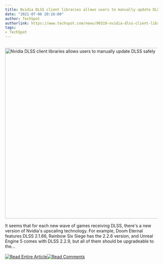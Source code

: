 ```yaml
---
title: Nvidia DLSS client libraries allows users to manually update DLSS safely
date: "2021-07-06 20:16:00"
author: TechSpot
authorlink: https://www.techspot.com/news/90319-nvidia-dlss-client-libraries-allows-users-manually-update.html
tags:
- TechSpot
---
```

<a href="https://www.techspot.com/news/90319-nvidia-dlss-client-libraries-allows-users-manually-update.html" target="_blank"><img src="https://static.techspot.com/images2/news/ts3_thumbs/2021/07/2021-07-06-ts3_thumbs-035.jpg" width="800" height="560" style="padding: 15px 0" title="Nvidia DLSS client libraries allows users to manually update DLSS safely" /></a><br />It seems that for each new wave of games receiving DLSS, there's a new version of Nvidia's upscaling technology. For example, Doom Eternal features DLSS 2.1.66, Rainbow Six Siege has the 2.2.6 version, and Unreal Engine 5 comes with DLSS 2.2.9, but all of them should be upgradeable to the...<br /><br /><a href="https://www.techspot.com/news/90319-nvidia-dlss-client-libraries-allows-users-manually-update.html"><img src="https://static.techspot.com/images/rss/rss_buttons_01.png" border="0" alt="Read Entire Article" /></a><a href="https://www.techspot.com/news/90319-nvidia-dlss-client-libraries-allows-users-manually-update.html#comments"><img src="https://static.techspot.com/images/rss/rss_buttons_02.png" border="0" alt="Read Comments" /></a><br /><br />